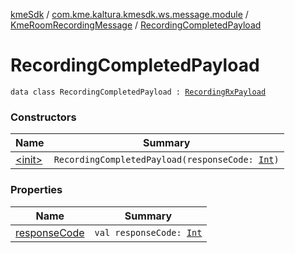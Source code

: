 [kmeSdk](../../../index.md) / [com.kme.kaltura.kmesdk.ws.message.module](../../index.md) / [KmeRoomRecordingMessage](../index.md) / [RecordingCompletedPayload](./index.md)

# RecordingCompletedPayload

`data class RecordingCompletedPayload : `[`RecordingRxPayload`](../-recording-rx-payload/index.md)

### Constructors

| Name | Summary |
|---|---|
| [&lt;init&gt;](-init-.md) | `RecordingCompletedPayload(responseCode: `[`Int`](https://kotlinlang.org/api/latest/jvm/stdlib/kotlin/-int/index.html)`)` |

### Properties

| Name | Summary |
|---|---|
| [responseCode](response-code.md) | `val responseCode: `[`Int`](https://kotlinlang.org/api/latest/jvm/stdlib/kotlin/-int/index.html) |
